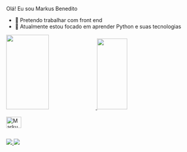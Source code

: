 Olá! Eu sou Markus Benedito

- 📖 Pretendo trabalhar com front end
- 🌱 Atualmente estou focado em aprender Python e suas tecnologias  

<div>
  <a href ="https://github.com/MarkusBenedito">
  <img height = "200em" width = "47.5%" src ="https://github-readme-stats.vercel.app/api?username=MarkusBenedito&show_icons=true&theme=dracula&include_all_commits=true&count_private=true"/>
  <img height = "190em" width = "40%" src ="https://github-readme-stats.vercel.app/api/top-langs/?username=MarkusBenedito&layout=compact&langs_count=16&theme=dracula"/>
</div>

<div style = "display: inline_block"><br>
  <img align = "center" alt = "Markus-Python" height = "30" width = "40" src ="https://cdn.jsdelivr.net/gh/devicons/devicon/icons/python/python-original.svg">
</div>

 ##
  
 <div>
   <a href="https://www.linkedin.com/in/markus-benedito-vale-botelho-151255216/" target="_blank"><img src="https://img.shields.io/badge/LinkedIn-0077B5?style=for-the-badge&logo=linkedin&logoColor=white" target="_blank">
   <a href="mailto:markusvale@hotmail.com"><img src="https://img.shields.io/badge/Microsoft_Outlook-0078D4?style=for-the-badge&logo=microsoft-outlook&logoColor=white" target="_blank">
 </div>

